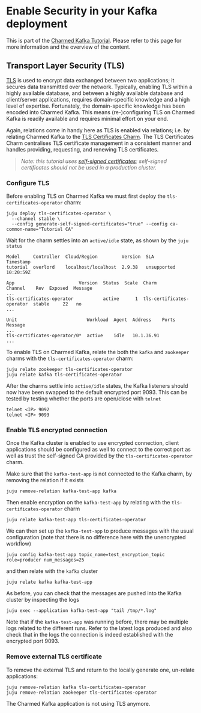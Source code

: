 # Enable Security in your Kafka deployment 

This is part of the [Charmed Kafka Tutorial](/t/charmed-kafka-tutorial-overview/10571). Please refer to this page for more information and the overview of the content. 

## Transport Layer Security (TLS)
[TLS](https://en.wikipedia.org/wiki/Transport_Layer_Security) is used to encrypt data exchanged between two applications; it secures data transmitted over the network. Typically, enabling TLS within a highly available database, and between a highly available database and client/server applications, requires domain-specific knowledge and a high level of expertise. Fortunately, the domain-specific knowledge has been encoded into Charmed Kafka. This means (re-)configuring TLS on Charmed Kafka is readily available and requires minimal effort on your end.

Again, relations come in handy here as TLS is enabled via relations; i.e. by relating Charmed Kafka to the [TLS Certificates Charm](https://charmhub.io/tls-certificates-operator). The TLS Certificates Charm centralises TLS certificate management in a consistent manner and handles providing, requesting, and renewing TLS certificates.

> *Note: this tutorial uses [self-signed certificates](https://en.wikipedia.org/wiki/Self-signed_certificate); self-signed certificates should not be used in a production cluster.*

### Configure TLS
Before enabling TLS on Charmed Kafka we must first deploy the `tls-certificates-operator` charm:
```shell
juju deploy tls-certificates-operator \
  --channel stable \
  --config generate-self-signed-certificates="true" --config ca-common-name="Tutorial CA"
```

Wait for the charm settles into an `active/idle` state, as shown by the `juju status`

```shell
Model     Controller  Cloud/Region         Version  SLA          Timestamp
tutorial  overlord    localhost/localhost  2.9.38   unsupported  10:20:59Z

App                        Version  Status  Scale  Charm                      Channel    Rev  Exposed  Message
...
tls-certificates-operator           active      1  tls-certificates-operator  stable     22   no       
...

Unit                          Workload  Agent  Address    Ports  Message
...
tls-certificates-operator/0*  active    idle   10.1.36.91        
...
```

To enable TLS on Charmed Kafka, relate the both the `kafka` and `zookeeper` charms with the
`tls-certificates-operator` charm:
```shell
juju relate zookeeper tls-certificates-operator
juju relate kafka tls-certificates-operator
```

After the charms settle into `active/idle` states, the Kafka listeners should now have been swapped to the 
default encrypted port 9093. This can be tested by testing whether the ports are open/close with `telnet`

```shell
telnet <IP> 9092 
telnet <IP> 9093
```

### Enable TLS encrypted connection

Once the Kafka cluster is enabled to use encrypted connection, client applications should be configured as well to connect to
the correct port as well as trust the self-signed CA provided by the `tls-certificates-operator` charm. 

Make sure that the `kafka-test-app` is not connected to the Kafka charm, by removing the relation if it exists

```shell
juju remove-relation kafka-test-app kafka
```

Then enable encryption on the `kafka-test-app` by relating with the `tls-certificates-operator` charm

```shell
juju relate kafka-test-app tls-certificates-operator
```

We can then set up the `kafka-test-app` to produce messages with the usual configuration (note that there is no difference 
here with the unencrypted workflow)

```shell
juju config kafka-test-app topic_name=test_encryption_topic role=producer num_messages=25
```

and then relate with the `kafka` cluster

```shell
juju relate kafka kafka-test-app
```

As before, you can check that the messages are pushed into the Kafka cluster by inspecting the logs

```shell
juju exec --application kafka-test-app "tail /tmp/*.log"
```

Note that if the `kafka-test-app` was running before, there may be multiple logs related to the different
runs. Refer to the latest logs produced and also check that in the logs the connection is indeed established 
with the encrypted port 9093. 

### Remove external TLS certificate
To remove the external TLS and return to the locally generate one, un-relate applications:
```shell
juju remove-relation kafka tls-certificates-operator
juju remove-relation zookeeper tls-certificates-operator
```

The Charmed Kafka application is not using TLS anymore.